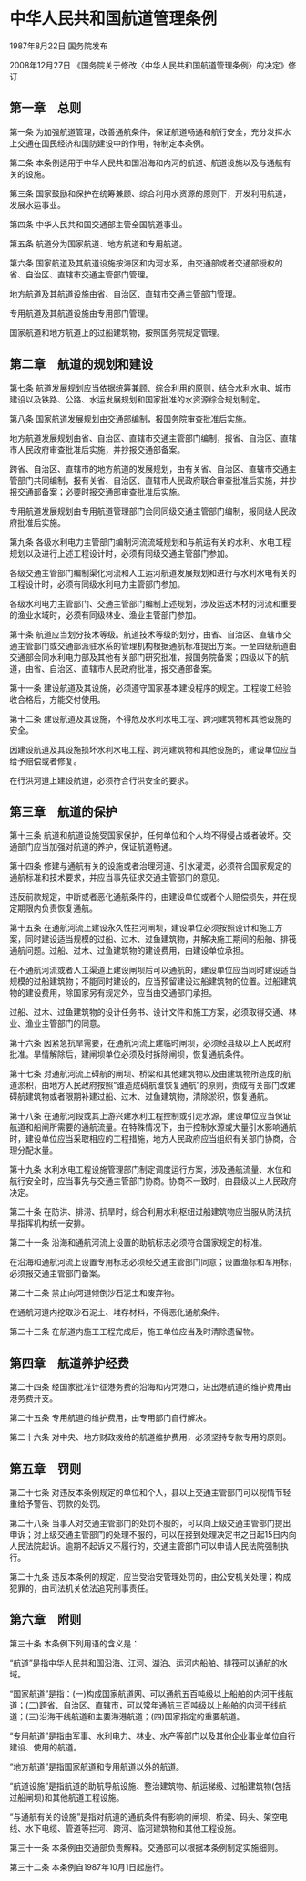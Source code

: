 # 中华人民共和国航道管理条例

1987年8月22日 国务院发布

2008年12月27日 《国务院关于修改〈中华人民共和国航道管理条例〉的决定》修订

<!-- INFO END -->

## 第一章　总则

第一条 为加强航道管理，改善通航条件，保证航道畅通和航行安全，充分发挥水上交通在国民经济和国防建设中的作用，特制定本条例。

第二条 本条例适用于中华人民共和国沿海和内河的航道、航道设施以及与通航有关的设施。

第三条 国家鼓励和保护在统筹兼顾、综合利用水资源的原则下，开发利用航道，发展水运事业。

第四条 中华人民共和国交通部主管全国航道事业。

第五条 航道分为国家航道、地方航道和专用航道。

第六条 国家航道及其航道设施按海区和内河水系，由交通部或者交通部授权的省、自治区、直辖市交通主管部门管理。

地方航道及其航道设施由省、自治区、直辖市交通主管部门管理。

专用航道及其航道设施由专用部门管理。

国家航道和地方航道上的过船建筑物，按照国务院规定管理。

## 第二章　航道的规划和建设

第七条 航道发展规划应当依据统筹兼顾、综合利用的原则，结合水利水电、城市建设以及铁路、公路、水运发展规划和国家批准的水资源综合规划制定。

第八条 国家航道发展规划由交通部编制，报国务院审查批准后实施。

地方航道发展规划由省、自治区、直辖市交通主管部门编制，报省、自治区、直辖市人民政府审查批准后实施，并抄报交通部备案。

跨省、自治区、直辖市的地方航道的发展规划，由有关省、自治区、直辖市交通主管部门共同编制，报有关省、自治区、直辖市人民政府联合审查批准后实施，并抄报交通部备案；必要时报交通部审查批准后实施。

专用航道发展规划由专用航道管理部门会同同级交通主管部门编制，报同级人民政府批准后实施。

第九条 各级水利电力主管部门编制河流流域规划和与航运有关的水利、水电工程规划以及进行上述工程设计时，必须有同级交通主管部门参加。

各级交通主管部门编制渠化河流和人工运河航道发展规划和进行与水利水电有关的工程设计时，必须有同级水利电力主管部门参加。

各级水利电力主管部门、交通主管部门编制上述规划，涉及运送木材的河流和重要的渔业水域时，必须有同级林业、渔业主管部门参加。

第十条 航道应当划分技术等级。航道技术等级的划分，由省、自治区、直辖市交通主管部门或交通部派驻水系的管理机构根据通航标准提出方案。一至四级航道由交通部会同水利电力部及其他有关部门研究批准，报国务院备案；四级以下的航道，由省、自治区、直辖市人民政府批准，报交通部备案。

第十一条 建设航道及其设施，必须遵守国家基本建设程序的规定。工程竣工经验收合格后，方能交付使用。

第十二条 建设航道及其设施，不得危及水利水电工程、跨河建筑物和其他设施的安全。

因建设航道及其设施损坏水利水电工程、跨河建筑物和其他设施的，建设单位应当给予赔偿或者修复。

在行洪河道上建设航道，必须符合行洪安全的要求。

## 第三章　航道的保护

第十三条 航道和航道设施受国家保护，任何单位和个人均不得侵占或者破坏。交通部门应当加强对航道的养护，保证航道畅通。

第十四条 修建与通航有关的设施或者治理河道、引水灌溉，必须符合国家规定的通航标准和技术要求，并应当事先征求交通主管部门的意见。

违反前款规定，中断或者恶化通航条件的，由建设单位或者个人赔偿损失，并在规定期限内负责恢复通航。

第十五条 在通航河流上建设永久性拦河闸坝，建设单位必须按照设计和施工方案，同时建设适当规模的过船、过木、过鱼建筑物，并解决施工期间的船舶、排筏通航问题。过船、过木、过鱼建筑物的建设费用，由建设单位承担。

在不通航河流或者人工渠道上建设闸坝后可以通航的，建设单位应当同时建设适当规模的过船建筑物；不能同时建设的，应当预留建设过船建筑物的位置。过船建筑物的建设费用，除国家另有规定外，应当由交通部门承担。

过船、过木、过鱼建筑物的设计任务书、设计文件和施工方案，必须取得交通、林业、渔业主管部门的同意。

第十六条 因紧急抗旱需要，在通航河流上建临时闸坝，必须经县级以上人民政府批准。旱情解除后，建闸坝单位必须及时拆除闸坝，恢复通航条件。

第十七条 对通航河流上碍航的闸坝、桥梁和其他建筑物以及由建筑物所造成的航道淤积，由地方人民政府按照“谁造成碍航谁恢复通航”的原则，责成有关部门改建碍航建筑物或者限期补建过船、过木、过鱼建筑物，清除淤积，恢复通航。

第十八条 在通航河段或其上游兴建水利工程控制或引走水源，建设单位应当保证航道和船闸所需要的通航流量。在特殊情况下，由于控制水源或大量引水影响通航时，建设单位应当采取相应的工程措施，地方人民政府应当组织有关部门协商，合理分配水量。

第十九条 水利水电工程设施管理部门制定调度运行方案，涉及通航流量、水位和航行安全时，应当事先与交通主管部门协商。协商不一致时，由县级以上人民政府决定。

第二十条 在防洪、排涝、抗旱时，综合利用水利枢纽过船建筑物应当服从防汛抗旱指挥机构统一安排。

第二十一条 沿海和通航河流上设置的助航标志必须符合国家规定的标准。

在沿海和通航河流上设置专用标志必须经交通主管部门同意；设置渔标和军用标，必须报交通主管部门备案。

第二十二条 禁止向河道倾倒沙石泥土和废弃物。

在通航河道内挖取沙石泥土、堆存材料，不得恶化通航条件。

第二十三条 在航道内施工工程完成后，施工单位应当及时清除遗留物。

## 第四章　航道养护经费

第二十四条 经国家批准计征港务费的沿海和内河港口，进出港航道的维护费用由港务费开支。

第二十五条 专用航道的维护费用，由专用部门自行解决。

第二十六条 对中央、地方财政拨给的航道维护费用，必须坚持专款专用的原则。

## 第五章　罚则

第二十七条 对违反本条例规定的单位和个人，县以上交通主管部门可以视情节轻重给予警告、罚款的处罚。

第二十八条 当事人对交通主管部门的处罚不服的，可以向上级交通主管部门提出申诉；对上级交通主管部门的处理不服的，可以在接到处理决定书之日起15日内向人民法院起诉。逾期不起诉又不履行的，交通主管部门可以申请人民法院强制执行。

第二十九条 违反本条例的规定，应当受治安管理处罚的，由公安机关处理；构成犯罪的，由司法机关依法追究刑事责任。

## 第六章　附则

第三十条 本条例下列用语的含义是：

“航道”是指中华人民共和国沿海、江河、湖泊、运河内船舶、排筏可以通航的水域。

“国家航道”是指：(一)构成国家航道网、可以通航五百吨级以上船舶的内河干线航道；(二)跨省、自治区、直辖市，可以常年通航三百吨级以上船舶的内河干线航道；(三)沿海干线航道和主要海港航道；(四)国家指定的重要航道。

“专用航道”是指由军事、水利电力、林业、水产等部门以及其他企业事业单位自行建设、使用的航道。

“地方航道”是指国家航道和专用航道以外的航道。

“航道设施”是指航道的助航导航设施、整治建筑物、航运梯级、过船建筑物(包括过船闸坝)和其他航道工程设施。

“与通航有关的设施”是指对航道的通航条件有影响的闸坝、桥梁、码头、架空电线、水下电缆、管道等拦河、跨河、临河建筑物和其他工程设施。

第三十一条 本条例由交通部负责解释。交通部可以根据本条例制定实施细则。

第三十二条 本条例自1987年10月1日起施行。

